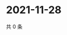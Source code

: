 # 2021-11-28

共 0 条

<!-- BEGIN WEIBO -->
<!-- 最后更新时间 Sun Nov 28 2021 00:01:20 GMT+0800 (China Standard Time) -->

<!-- END WEIBO -->
